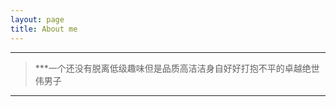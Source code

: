 ```yaml
---
layout: page
title: About me 
---
```


****
>***一个还没有脱离低级趣味但是品质高洁洁身自好好打抱不平的卓越绝世伟男子  
***

<!-- `[My Time Axis]`


[My Time Axis]:https://chinbucher.github.io/Hong-Yue/ -->
